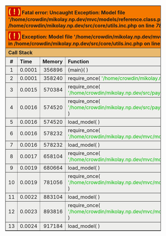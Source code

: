 <br />
<font size='1'><table class='xdebug-error xe-uncaught-exception' dir='ltr' border='1' cellspacing='0' cellpadding='1'>
<tr><th align='left' bgcolor='#f57900' colspan="5"><span style='background-color: #cc0000; color: #fce94f; font-size: x-large;'>( ! )</span> Fatal error: Uncaught Exception: Model file '/home/crowdin/mikolay.np.dev/mvc/models/reference.class.php' doesn't exists in /home/crowdin/mikolay.np.dev/src/core/utils.inc.php on line <i>78</i></th></tr>
<tr><th align='left' bgcolor='#f57900' colspan="5"><span style='background-color: #cc0000; color: #fce94f; font-size: x-large;'>( ! )</span> Exception: Model file '/home/crowdin/mikolay.np.dev/mvc/models/reference.class.php' doesn't exists in /home/crowdin/mikolay.np.dev/src/core/utils.inc.php on line <i>78</i></th></tr>
<tr><th align='left' bgcolor='#e9b96e' colspan='5'>Call Stack</th></tr>
<tr><th align='center' bgcolor='#eeeeec'>#</th><th align='left' bgcolor='#eeeeec'>Time</th><th align='left' bgcolor='#eeeeec'>Memory</th><th align='left' bgcolor='#eeeeec'>Function</th><th align='left' bgcolor='#eeeeec'>Location</th></tr>
<tr><td bgcolor='#eeeeec' align='center'>1</td><td bgcolor='#eeeeec' align='center'>0.0001</td><td bgcolor='#eeeeec' align='right'>356896</td><td bgcolor='#eeeeec'>{main}(  )</td><td title='/home/crowdin/mikolay.np.dev/www/index.php' bgcolor='#eeeeec'>.../index.php<b>:</b>0</td></tr>
<tr><td bgcolor='#eeeeec' align='center'>2</td><td bgcolor='#eeeeec' align='center'>0.0001</td><td bgcolor='#eeeeec' align='right'>358240</td><td bgcolor='#eeeeec'>require_once( <font color='#00bb00'>'/home/crowdin/mikolay.np.dev/init.php'</font> )</td><td title='/home/crowdin/mikolay.np.dev/www/index.php' bgcolor='#eeeeec'>.../index.php<b>:</b>5</td></tr>
<tr><td bgcolor='#eeeeec' align='center'>3</td><td bgcolor='#eeeeec' align='center'>0.0015</td><td bgcolor='#eeeeec' align='right'>570384</td><td bgcolor='#eeeeec'>require_once( <font color='#00bb00'>'/home/crowdin/mikolay.np.dev/src/payment/init.php'</font> )</td><td title='/home/crowdin/mikolay.np.dev/init.php' bgcolor='#eeeeec'>.../init.php<b>:</b>20</td></tr>
<tr><td bgcolor='#eeeeec' align='center'>4</td><td bgcolor='#eeeeec' align='center'>0.0016</td><td bgcolor='#eeeeec' align='right'>574520</td><td bgcolor='#eeeeec'>require_once( <font color='#00bb00'>'/home/crowdin/mikolay.np.dev/src/payment/PayPro.class.php'</font> )</td><td title='/home/crowdin/mikolay.np.dev/src/payment/init.php' bgcolor='#eeeeec'>.../init.php<b>:</b>4</td></tr>
<tr><td bgcolor='#eeeeec' align='center'>5</td><td bgcolor='#eeeeec' align='center'>0.0016</td><td bgcolor='#eeeeec' align='right'>574520</td><td bgcolor='#eeeeec'>load_model(  )</td><td title='/home/crowdin/mikolay.np.dev/src/payment/PayPro.class.php' bgcolor='#eeeeec'>.../PayPro.class.php<b>:</b>7</td></tr>
<tr><td bgcolor='#eeeeec' align='center'>6</td><td bgcolor='#eeeeec' align='center'>0.0016</td><td bgcolor='#eeeeec' align='right'>578232</td><td bgcolor='#eeeeec'>require_once( <font color='#00bb00'>'/home/crowdin/mikolay.np.dev/mvc/models/order.class.php'</font> )</td><td title='/home/crowdin/mikolay.np.dev/src/core/utils.inc.php' bgcolor='#eeeeec'>.../utils.inc.php<b>:</b>76</td></tr>
<tr><td bgcolor='#eeeeec' align='center'>7</td><td bgcolor='#eeeeec' align='center'>0.0016</td><td bgcolor='#eeeeec' align='right'>578232</td><td bgcolor='#eeeeec'>load_model(  )</td><td title='/home/crowdin/mikolay.np.dev/mvc/models/order.class.php' bgcolor='#eeeeec'>.../order.class.php<b>:</b>3</td></tr>
<tr><td bgcolor='#eeeeec' align='center'>8</td><td bgcolor='#eeeeec' align='center'>0.0017</td><td bgcolor='#eeeeec' align='right'>658104</td><td bgcolor='#eeeeec'>require_once( <font color='#00bb00'>'/home/crowdin/mikolay.np.dev/mvc/models/user.class.php'</font> )</td><td title='/home/crowdin/mikolay.np.dev/src/core/utils.inc.php' bgcolor='#eeeeec'>.../utils.inc.php<b>:</b>76</td></tr>
<tr><td bgcolor='#eeeeec' align='center'>9</td><td bgcolor='#eeeeec' align='center'>0.0019</td><td bgcolor='#eeeeec' align='right'>680664</td><td bgcolor='#eeeeec'>load_model(  )</td><td title='/home/crowdin/mikolay.np.dev/mvc/models/user.class.php' bgcolor='#eeeeec'>.../user.class.php<b>:</b>8</td></tr>
<tr><td bgcolor='#eeeeec' align='center'>10</td><td bgcolor='#eeeeec' align='center'>0.0019</td><td bgcolor='#eeeeec' align='right'>781056</td><td bgcolor='#eeeeec'>require_once( <font color='#00bb00'>'/home/crowdin/mikolay.np.dev/mvc/models/project.class.php'</font> )</td><td title='/home/crowdin/mikolay.np.dev/src/core/utils.inc.php' bgcolor='#eeeeec'>.../utils.inc.php<b>:</b>76</td></tr>
<tr><td bgcolor='#eeeeec' align='center'>11</td><td bgcolor='#eeeeec' align='center'>0.0022</td><td bgcolor='#eeeeec' align='right'>883104</td><td bgcolor='#eeeeec'>load_model(  )</td><td title='/home/crowdin/mikolay.np.dev/mvc/models/project.class.php' bgcolor='#eeeeec'>.../project.class.php<b>:</b>11</td></tr>
<tr><td bgcolor='#eeeeec' align='center'>12</td><td bgcolor='#eeeeec' align='center'>0.0023</td><td bgcolor='#eeeeec' align='right'>893816</td><td bgcolor='#eeeeec'>require_once( <font color='#00bb00'>'/home/crowdin/mikolay.np.dev/mvc/models/source.class.php'</font> )</td><td title='/home/crowdin/mikolay.np.dev/src/core/utils.inc.php' bgcolor='#eeeeec'>.../utils.inc.php<b>:</b>76</td></tr>
<tr><td bgcolor='#eeeeec' align='center'>13</td><td bgcolor='#eeeeec' align='center'>0.0024</td><td bgcolor='#eeeeec' align='right'>917184</td><td bgcolor='#eeeeec'>load_model(  )</td><td title='/home/crowdin/mikolay.np.dev/mvc/models/source.class.php' bgcolor='#eeeeec'>.../source.class.php<b>:</b>4</td></tr>
</table></font>